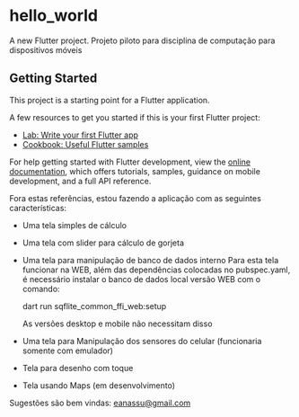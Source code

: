 # hello_world

A new Flutter project.
Projeto piloto para disciplina de computação para dispositivos móveis

## Getting Started

This project is a starting point for a Flutter application.

A few resources to get you started if this is your first Flutter project:

- [Lab: Write your first Flutter app](https://docs.flutter.dev/get-started/codelab)
- [Cookbook: Useful Flutter samples](https://docs.flutter.dev/cookbook)

For help getting started with Flutter development, view the
[online documentation](https://docs.flutter.dev/), which offers tutorials,
samples, guidance on mobile development, and a full API reference.

Fora estas referências, estou fazendo a aplicação com as seguintes características:
- Uma tela simples de cálculo
- Uma tela com slider para cálculo de gorjeta
- Uma tela para manipulação de banco de dados interno
    Para esta tela funcionar na WEB, além das dependências colocadas no pubspec.yaml, é necessário instalar
    o banco de dados local versão WEB com o comando:
  
  dart run sqflite_common_ffi_web:setup

  As versões desktop e mobile não necessitam disso
- Uma tela para Manipulação dos sensores do celular (funcionaria somente com emulador)
- Tela para desenho com toque
- Tela usando Maps (em desenvolvimento)

Sugestões são bem vindas: eanassu@gmail.com
